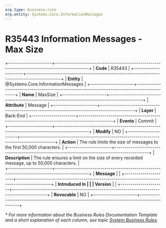 ```yaml
---
erp.type: business-rule
erp.entity: Systems.Core.InformationMessages
---
```


# R35443 Information Messages - Max Size
+----------------------+-----------------------------------------------------------------------------------------------+
| **Code**             | R35443                                                                                        |
+----------------------+-----------------------------------------------------------------------------------------------+
| **Entity**           | @Systems.Core.InformationMessages                                                             |
+----------------------+-----------------------------------------------------------------------------------------------+
| **Name**             | MaxSize                                                                                       |
+----------------------+-----------------------------------------------------------------------------------------------+
| **Attribute**        | Message                                                                                       |
+----------------------+-----------------------------------------------------------------------------------------------+
| **Layer**            | Back-End                                                                                      |
+----------------------+-----------------------------------------------------------------------------------------------+
| **Events**           | Commit                                                                                        |
+----------------------+-----------------------------------------------------------------------------------------------+
| **Modify**           | NO                                                                                            |
+----------------------+-----------------------------------------------------------------------------------------------+
| **Action**           | The rule limits the size of messages to the first 50,000 characters.                          |
+----------------------+-----------------------------------------------------------------------------------------------+
| **Description**      | The rule ensures a limit on the size of every recorded message, up to 50,000 characters.      |                                   
+----------------------+-----------------------------------------------------------------------------------------------+
| **Message**          |                                                                                               |
+----------------------+-----------------------------------------------------------------------------------------------+
| **Introduced In      |                                                                                               |
| Version**            |                                                                                               |
+----------------------+-----------------------------------------------------------------------------------------------+
| **Revocable**        | NO                                                                                            |
+----------------------+-----------------------------------------------------------------------------------------------+

*\* For more information about the Business Rules Documentation Template and a short explanation of each column, see
topic [System Business Rules](../templates/template-description-system-business-rules.md).*
